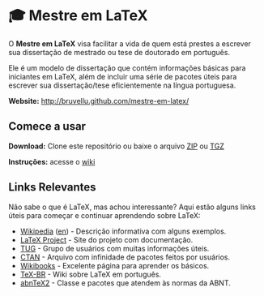 # :mortar_board: Mestre em LaTeX

O **Mestre em LaTeX** visa facilitar a vida de quem está prestes a escrever sua dissertação de mestrado ou tese de doutorado em português.

Ele é um modelo de dissertação que contém informações básicas para iniciantes em LaTeX, além de incluir uma série de pacotes úteis para escrever sua dissertação/tese eficientemente na língua portuguesa.

**Website:** http://bruvellu.github.com/mestre-em-latex/

## Comece a usar

**Download:** Clone este repositório ou baixe o arquivo [ZIP](https://github.com/bruvellu/mestre-em-latex/zipball/master) ou [TGZ](https://github.com/bruvellu/mestre-em-latex/tarball/master)

**Instruções:** acesse o [wiki](https://github.com/bruvellu/mestre-em-latex/wiki)

## Links Relevantes

Não sabe o que é LaTeX, mas achou interessante?
Aqui estão alguns links úteis para começar e continuar aprendendo sobre LaTeX:

* [Wikipedia](http://pt.wikipedia.org/wiki/LaTeX) ([en](http://en.wikipedia.org/wiki/LaTeX)) - Descrição informativa com alguns exemplos.
* [LaTeX Project](http://www.latex-project.org/) - Site do projeto com documentação.
* [TUG](http://www.tug.org/) - Grupo de usuários com muitas informações úteis.
* [CTAN](http://www.ctan.org/) - Arquivo com infinidade de pacotes feitos por usuários.
* [Wikibooks](http://en.wikibooks.org/wiki/LaTeX/) - Excelente página para aprender os básicos.
* [TeX-BR](http://www.tex-br.org/) - Wiki sobre LaTeX em português.
* [abnTeX2](https://code.google.com/p/abntex2/) - Classe e pacotes que atendem às normas da ABNT.

